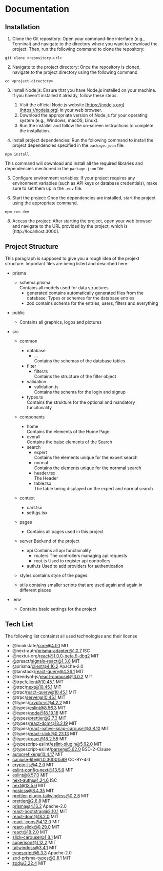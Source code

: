 # Documentation

## Installation

1. Clone the Git repository: Open your command-line interface (e.g., Terminal) and navigate to the directory where you want to download the project. Then, run the following command to clone the repository:

```
git clone <repository-url>
```


2. Navigate to the project directory: Once the repository is cloned, navigate to the project directory using the following command:

```
cd <project-directory>
```


3. Install Node.js: Ensure that you have Node.js installed on your machine. If you haven't installed it already, follow these steps:

    1. Visit the official Node.js website [https://nodejs.org](https://nodejs.org) in your web browser.
    2. Download the appropriate version of Node.js for your operating system (e.g., Windows, macOS, Linux).
    3. Run the installer and follow the on-screen instructions to complete the installation.

4. Install project dependencies: Run the following command to install the project dependencies specified in the `package.json` file:
```
npm install
```
This command will download and install all the required libraries and dependencies mentioned in the `package.json` file.

5. Configure environment variables: If your project requires any environment variables (such as API keys or database credentials), make sure to set them up in the `.env` file.

6. Start the project: Once the dependencies are installed, start the project using the appropriate command.

```
npm run dev
```

8. Access the project: After starting the project, open your web browser and navigate to the URL provided by the project, which is [http://localhost:3000].


## Project Structure

This paragraph is supposed to give you a rough idea of the projekt structure. Important files are being listed and described here.

- prisma
  - schema.prisma               
  Contains all models used for data structures
    - generated
    contains automatically generated files from the database; Types or schemes for the database entries
    - zod
    contains schema for the entries, users, filters and everything

- public
    - Contains all graphics, logos and pictures 

- src
    - common
        - database
            - ...               
            Contains the schemas of the database tables
        - filter        
            - filter.ts        
             Contains the structure of the filter object
        - validation   
            - validation.ts     
            Contains the schema for the login and signup
        - types.ts              
        Contains the strukture for the optional and mandatory funcitonality
    - components
        - home                  
        Contains the elements of the Home Page
        - overall               
        Contains the baisc elements of the Search
        - search
            - expert            
            Contains the elements unique for the expert search
            - normal            
            Contains the elements unique for the nornmal search
            - header.tsx        
            The Header
            - table.tsx         
            The table being displayed on the expert and normal search

    - context
        - cart.tsx
        - settigs.tsx

    - pages                     
        - Contains all pages used in this project 

    - server
    Backend of the project
        - api
        Contains all api functionality
            - routers
            The controllers managing api requests
            - root.ts
            Used to register api controllers
        - auth.ts
        Used to add providers for authentication

    - styles
    contains style of the pages

    - utils
    contains smaller scripts that are used again and again in different places

- .env
    - Contains basic settings for the project 

## Tech List

The following list containst all used technologies and their license

- @hookstate/core@4.0.1                     MIT
- @next-auth/prisma-adapter@1.0.7           ISC
- @nextui-org/react@1.0.0-beta.9-dbg2       MIT
- @preact/signals-react@1.3.8               MIT
- @prisma/client@4.16.2                     Apache-2.0
- @tanstack/react-query@4.36.1              MIT
- @trendyol-js/react-carousel@3.0.2         MIT
- @trpc/client@10.45.1                      MIT
- @trpc/next@10.45.1                        MIT
- @trpc/react-query@10.45.1                 MIT
- @trpc/server@10.45.1                      MIT
- @types/crypto-js@4.2.2                    MIT
- @types/eslint@8.56.3                      MIT
- @types/node@18.19.18                      MIT
- @types/prettier@2.7.3                     MIT
- @types/react-dom@18.2.19                  MIT
- @types/react-native-snap-carousel@3.8.10  MIT
- @types/react-slick@0.23.13                MIT
- @types/react@18.2.58                      MIT
- @typescript-eslint/eslint-plugin@5.62.0   MIT
- @typescript-eslint/parser@5.62.0          BSD-2-Clause
- autoprefixer@10.4.17                      MIT
- caniuse-lite@1.0.30001589                 CC-BY-4.0
- crypto-js@4.2.0                           MIT
- eslint-config-next@13.5.6                 MIT
- eslint@8.57.0                             MIT
- next-auth@4.24.6                          ISC
- next@13.5.6                               MIT
- postcss@8.4.35                            MIT
- prettier-plugin-tailwindcss@0.2.8         MIT
- prettier@2.8.8                            MIT
- prisma@4.16.2                             Apache-2.0
- react-bootstrap@2.10.1                    MIT
- react-dom@18.2.0                          MIT
- react-icons@4.12.0                        MIT
- react-slick@0.29.0                        MIT
- react@18.2.0                              MIT
- slick-carousel@1.8.1                      MIT
- superjson@1.12.2                          MIT
- tailwindcss@3.4.1                         MIT
- typescript@5.3.3                          Apache-2.0
- zod-prisma-types@2.8.1                    MIT
- zod@3.22.4                                MIT




